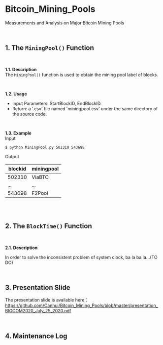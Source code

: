 # Bitcoin_Mining_Pools
Measurements and Analysis on Major Bitcoin Mining Pools

<br />

## 1. The `MiningPool()` Function

<br />

**1.1. Description**\
The `MiningPool()` function is used to obtain the mining pool label of blocks. 


<br />

**1.2. Usage**
- Input Parameters: StartBlockID, EndBlockID.
- Return: a '.csv' file named 'miningpool.csv' under the same directory of the source code. 

<br />

**1.3. Example**\
Input
```
$ python MiningPool.py 502310 543698
```



Output

| blockid | miningpool |
| ------ | ------ |
| 502310 | ViaBTC |
| ... | ... |
| 543698 | F2Pool |


<br />
<br />

## 2. The `BlockTime()` Function

<br />

**2.1. Description**

In order to solve the inconsistent problem of system clock, ba la ba la...(TO DO)

<br />

## 3. Presentation Slide
The presentation slide is available here： https://github.com/Canhui/Bitcoin_Mining_Pools/blob/master/presentation_BIGCOM2020_July_25_2020.pdf

<br>

## 4. Maintenance Log
